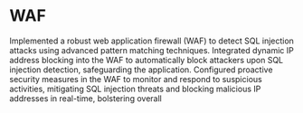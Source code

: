 # WAF

 Implemented a robust web application firewall (WAF) to detect SQL injection attacks using advanced pattern matching techniques.
 Integrated dynamic IP address blocking into the WAF to automatically block attackers upon SQL injection detection, safeguarding the application.
 Configured proactive security measures in the WAF to monitor and respond to suspicious activities, mitigating SQL injection threats and blocking malicious IP addresses in real-time, bolstering overall
